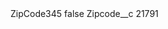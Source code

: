 <?xml version="1.0" encoding="UTF-8"?>
<CustomMetadata xmlns="http://soap.sforce.com/2006/04/metadata" xmlns:xsi="http://www.w3.org/2001/XMLSchema-instance" xmlns:xsd="http://www.w3.org/2001/XMLSchema">
    <label>ZipCode345</label>
    <protected>false</protected>
    <values>
        <field>Zipcode__c</field>
        <value xsi:type="xsd:string">21791</value>
    </values>
</CustomMetadata>
